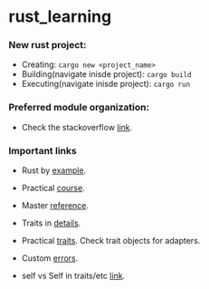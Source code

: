 # rust_learning
### New rust project:
* Creating: `cargo new <project_name>`
* Building(navigate inisde project): `cargo build`
* Executing(navigate inisde project): `cargo run`

### Preferred module organization:
* Check the stackoverflow [link](https://stackoverflow.com/a/68972967/5739950).

### Important links

* Rust by [example](https://doc.rust-lang.org/rust-by-example/index.html).
* Practical [course](https://rust-classes.com/preface.html).
* Master [reference](https://doc.rust-lang.org/book/title-page.html).

* Traits in [details](https://doc.rust-lang.org/book/ch10-02-traits.html).
* Practical [traits](https://learning-rust.github.io/docs/impls-and-traits/). Check trait objects for adapters.
* Custom [errors](https://learning-rust.github.io/docs/e7.custom_error_types.html).
* self vs Self in traits/etc [link](https://stackoverflow.com/a/32306132/5739950).
